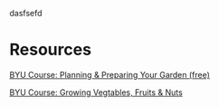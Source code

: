 dasfsefd

Resources
=========

[BYU Course: Planning & Preparing Your Garden (free)](https://cereg.byu.edu/courses/pe/999053071002/public/start.htm)

[BYU Course: Growing Vegtables, Fruits & Nuts](https://cereg.byu.edu/courses/pe/999053072002/public/start.htm)
